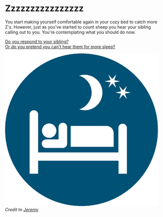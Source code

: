 # Zzzzzzzzzzzzzzzz
You start making yourself comfortable again in your cozy bed to catch more Z's. However, just as you've started to count sheep you hear your sibling calling out to you. You're contemplating what you should do now.

[Do you respond to your sibling?](what.md)  
[Or do you pretend you can't hear them for more sleep?](spooky-noises.md)

![Sleeping](images/zzz.png)  
_Credit to [Jeremy](https://www.atlantaitservices.com/blog-article-1/sleep-icon-1/)_